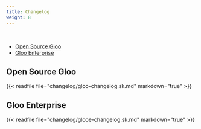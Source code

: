 ```yaml
---
title: Changelog
weight: 8
---
```


<br>

- [Open Source Gloo](#open-source-gloo)
- [Gloo Enterprise](#gloo-enterprise)

## Open Source Gloo
{{< readfile file="changelog/gloo-changelog.sk.md" markdown="true" >}}

## Gloo Enterprise
{{< readfile file="changelog/glooe-changelog.sk.md" markdown="true" >}}

